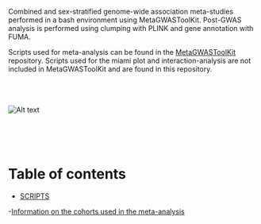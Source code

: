 Combined and sex-stratified genome-wide association meta-studies performed in a bash environment using  MetaGWASToolKit. Post-GWAS analysis is performed using clumping with PLINK and gene annotation with FUMA. 

Scripts used for meta-analysis can be found in the [MetaGWASToolKit](https://github.com/swvanderlaan/MetaGWASToolKit.git) repository. 
Scripts used for the miami plot and interaction-analysis are not included in MetaGWASToolKit and are found in this repository.

<br><br><br>
![Alt text](https://github.com/xEmz/Avans-files/blob/0b5db23474547033b8c6499c166b537ac2e6075b/cIMT-meta.drawio.png)

</br></br></br>
# Table of contents


- [SCRIPTS](https://github.com/xEmz/UMC-GWAS-cIMT/tree/main/Meta-analysis/SCRIPTS)


-[Information on the cohorts used in the meta-analysis](https://github.com/xEmz/UMC-GWAS-cIMT/blob/main/Meta-analysis/Cohort_Data.xlsx)
